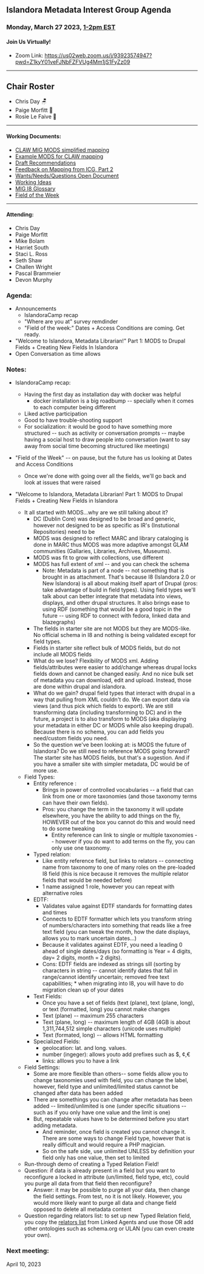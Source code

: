 ## Islandora Metadata Interest Group Agenda
### Monday, March 27 2023, [1-2pm EST](http://www.thetimezoneconverter.com/?t=1%20pm&tz=Toronto&) 
#### Join Us Virtually!
* Zoom Link: https://us02web.zoom.us/j/93923574947?pwd=Z1kyY01veFJNbFZFVUg4Mm1jS1FyZz09

---
## Chair Roster
* Chris Day 🪑
* Paige Morfitt 📝
* Rosie Le Faive 🧶
---

#### Working Documents:
* [CLAW MIG MODS simplified mapping](https://docs.google.com/spreadsheets/d/18u2qFJ014IIxlVpM3JXfDEFccwBZcoFsjbBGpvL0jJI/edit#gid=0)
* [Example MODS for CLAW mapping](https://docs.google.com/spreadsheets/d/1C2Xie7HUDSgRT5v4ldoJvlNdoXz2GHAPvL3PE3TOKW8/edit#gid=1829081124)
* [Draft Recommendations](https://docs.google.com/document/d/15qSO9YcALtYSqd6CUuGx0t8FwUJ5pPwVPz0PA5rU898/edit#heading=h.f9r6knw0rjvu)
* [Feedback on Mapping from ICG, Part 2](https://docs.google.com/document/d/11OpqMMCXM1TFXgsr4yyTQ_cH9DabnD31p7JnuTRQl28/edit?invite=CMWvruEI&ts=5e66437f)
* [Wants/Needs/Questions Open Document](https://docs.google.com/document/d/12Kpb6826TNPzzMuyPS0sESa9TLnmljQmeioWbaPeEdA/edit)
* [Working Ideas](https://github.com/islandora-interest-groups/Islandora-Metadata-Interest-Group/blob/main/working_docs/ideas_and_topics.md)
* [MIG I8 Glossary](https://docs.google.com/document/d/1cfPYFVV9qvvz2VjBRdYUN0CB7AyVDuG-GYavQ27DuBk/edit#heading=h.9fr9xw70meix)
* [Field of the Week](https://docs.google.com/document/d/1rk0o_0byzeHrSKst0Feval_QeVZmo2DeIP0Mk3jaaFc/edit)

---

#### Attending:
* Chris Day
* Paige Morfitt
* Mike Bolam
* Harriet South
* Staci L. Ross
* Seth Shaw
* Challen Wright
* Pascal Brammeier
* Devon Murphy




### Agenda: 
* Announcements
  * IslandoraCamp recap
  * "Where are you at" survey remdinder
  * "Field of the week:" Dates + Access Conditions are coming. Get ready.
* "Welcome to Islandora, Metadata Librarian!" Part 1: MODS to Drupal Fields + Creating New Fields In Islandora
* Open Conversation as time allows


### Notes: 
* IslandoraCamp recap:
  * Having the first day as installation day with docker was helpful
    * docker installation is a big roadbump -- specially when it comes to each computer being different
  * Liked active participation 
  * Good to have trouble-shooting support
  * For socialization: it would be good to have something more structured -- such as activity or conversation prompts -- maybe having a social host to draw people into conversation (want to say away from social time becoming structured like meetings)
 
* "Field of the Week" -- on pause, but the future has us looking at Dates and Access Conditions 
  * Once we're done with going over all the fields, we'll go back and look at issues that were raised 
 
* "Welcome to Islandora, Metadata Librarian! Part 1: MODS to Drupal Fields + Creating New Fields in Islandora
  * It all started with MODS...why are we still talking about it? 
    * DC (Dublin Core) was designed to be broad and generic, however not designed to be as specific as IR's (Instutional Repositories) need to be
    * MODS was designed to reflect MARC and library cataloging is done in MARC thus MODS was more adaptive amongst GLAM communities (Gallaries, Libraries, Archives, Museums). 
    * MODS was fit to grow with collections, use different 
    * MODS has full extent of xml -- and you can check the schema 
       * Note: Metadata is part of a node -- not something that is brought in as attachment. That's because I8 (Islandora 2.0 or New Islandora) is all about making itself apart of Drupal (pros: take advantage of build in field types). Using  field types we'll talk about can better integrate that metadata into views, displays, and other drupal structures. It also brings ease to using RDF (something that would be a good topic in the future -- using RDF to connect with fedora, linked data and blazegraphs)
    * The fields in starter site are not MODS but they are MODS-like. No official schema in I8 and nothing is being validated except for field types. 
    * Fields in starter site reflect bulk of MODS fields, but do not include all MODS fields
    * What do we lose? Flexibility of MODS xml. Adding fields/attributes were easier to add/change whereas drupal locks fields down and cannot be changed easily. And no nice bulk set of metadata you can download, edit and upload. Instead, those are done within drupal and islandora.
    * What do we gain? drupal field types that interact with drupal in a way that pulling from XML couldn't do. We can export data via views (and thus pick which fields to export). We are still transforming data (including transforming to DC) and in the future, a project is to also transform to MODS (aka displaying your metadata in either DC or MODS while also keeping drupal). Because there is no schema, you can add fields you need/custom fields you need. 
    * So the question we've been looking at: is MODS the future of Islandora? Do we still need to reference MODS going forward? The starter site has MODS fields, but that's a sugestion. And if you have a smaller site with simpler metadata, DC would be of more use. 
  *  Field Types: 
     *  Entity reference : 
        *  Brings in power of controlled vocabularies -- a field that can link from one or more taxonomies (and those taxonomy terms can have their own fields). 
        *  Pros: you change the term in the taxonomy it will update elsewhere, you have the ability to add things on the fly, HOWEVER out of the box you cannot do this and would need to do some tweaking
           *  Entity reference can link to single or multiple taxonomies  -- however if you do want to add terms on the fly, you can only use one taxonomy. 
     *  Typed relation: 
        *  Like entity reference field, but links to relators -- connecting name from taxonomy to one of many roles on the pre-loaded I8 field (this is nice because it removes the multiple relator fields that would be needed before)
        *  1 name assigned 1 role, however you can repeat with alternative roles
      *  EDTF:
         *  Validates value against EDTF standards for formatting dates and times
         *  Connects to EDTF formatter which lets you transform string of numbers/characters into something that reads like a free text field (you can tweak the month, how the date displays, allows you to mark uncertain dates...)	
         * Because it validates against EDTF,  you need a leading 0 ahead of single dates/days (so formatting is Year = 4 digits, day= 2 digits, month = 2 digits).
         * Cons: EDTF fields are indexed as strings sill (sorting by characters in string -- cannot identify dates that fall in range/cannot identify uncertain; removed free text capabilities; * when migrating into I8, you will have to do migration clean up of your dates
     * Text Fields:
       * Once you have a set of fields (text (plane), text (plane, long), or text (formatted, long) you cannot make changes
       *  Text (plane) -- maximum 255 characters 
       *  Text (plane, long) -- maximum length of 4GB (4GB is about 1,311,744,512 simple characters (unicode uses multiple)
       *  Text (formated, long) -- allows HTML formatting
     *  Specialized Fields: 
        *  geolocation: lat. and long. values. 
        *  number (ingeger): allows youto add prefixes such as $, ¢,€
        *  links: alllows you to have a link
    *  Field Settings: 
       *  Some are more flexible than others-- some fields allow you to change taxonomies used with field, you can change the label, however, field type and unlimited/limited status cannot be changed after data has been added
       * There are somethings you can change after metadata has been added -- limited/unlimited is one (under specific situations -- such as if you only have one value and the limit is one)
       * But, repeatable values have to be determined before you start adding metadata.
         * And reminder, once field is created you cannot change it. There are some ways to change Field type, however that is really difficult and would require a PHP magician.
         * So on the safe side,  use unlimited UNLESS by definition your field only has one value, then set to limited 
    * Run-through demo of creating a Typed Relation Field!
    * Question: if data is already present in a field but you want to reconfigure a locked in attribute (un/limited, field type, etc), could you purge all data from that field then reconfigure? 
      * Answer: it may be possible to purge all your data, then change the field settings. From test, no it is not likely. However, you would more likely want to purge all data and change field opposed to delete all metadata content
     * Question regarding relators list: to set up new Typed Relation field, you copy the [relators list](www.loc.gov/marc/relators/relaterm.html) from Linked Agents and use those OR add other ontologies such as schema.org or ULAN (you can even create your own). 
   

### Next meeting:
 April 10, 2023
